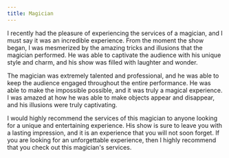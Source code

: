 ```yaml
---
title: Magician
---
```


I recently had the pleasure of experiencing the services of a magician, and I must say it was an incredible experience. From the moment the show began, I was mesmerized by the amazing tricks and illusions that the magician performed. He was able to captivate the audience with his unique style and charm, and his show was filled with laughter and wonder.

The magician was extremely talented and professional, and he was able to keep the audience engaged throughout the entire performance. He was able to make the impossible possible, and it was truly a magical experience. I was amazed at how he was able to make objects appear and disappear, and his illusions were truly captivating.

I would highly recommend the services of this magician to anyone looking for a unique and entertaining experience. His show is sure to leave you with a lasting impression, and it is an experience that you will not soon forget. If you are looking for an unforgettable experience, then I highly recommend that you check out this magician's services.